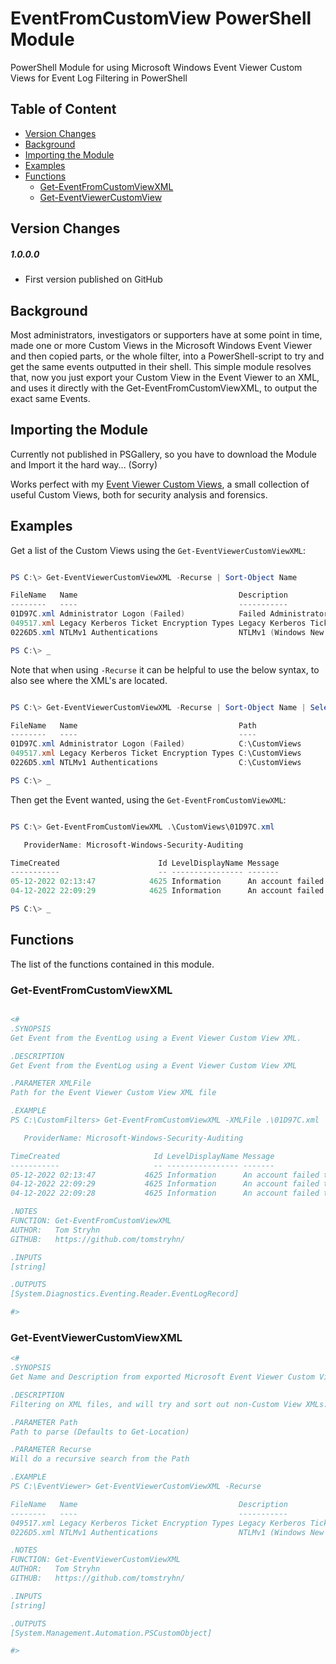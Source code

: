 # EventFromCustomView PowerShell Module

PowerShell Module for using Microsoft Windows Event Viewer Custom Views for Event Log Filtering in PowerShell

## Table of Content

  - [Version Changes](#version-changes)
  - [Background](#background)
  - [Importing the Module](#importing-the-module)
  - [Examples](#examples)
  - [Functions](#functions)
      - [Get-EventFromCustomViewXML](#get-eventfromcustomviewxml)
      - [Get-EventViewerCustomView](#get-eventviewercustomviewxml)

## Version Changes

##### 1.0.0.0
- First version published on GitHub

## Background

Most administrators, investigators or supporters have at some point in time, made one or more Custom Views in the Microsoft Windows Event Viewer and then copied parts, or the whole filter, into a PowerShell-script to try and get the same events outputted in their shell. This simple module resolves that, now you just export your Custom View in the Event Viewer to an XML, and uses it directly with the Get-EventFromCustomViewXML, to output the exact same Events.

## Importing the Module

Currently not published in PSGallery, so you have to download the Module and Import it the hard way... (Sorry)

Works perfect with my [Event Viewer Custom Views](https://github.com/tomstryhn/EventViewerCustomViews), a small collection of useful Custom Views, both for security analysis and forensics.

## Examples

Get a list of the Custom Views using the  `Get-EventViewerCustomViewXML`:

```PowerShell

PS C:\> Get-EventViewerCustomViewXML -Recurse | Sort-Object Name

FileName   Name                                    Description
--------   ----                                    -----------
01D97C.xml Administrator Logon (Failed)            Failed Administrator Account Logons
049517.xml Legacy Kerberos Ticket Encryption Types Legacy Kerberos Ticket Encryption Types: DES-CBC-CRC, DES-CBC-MD5...
0226D5.xml NTLMv1 Authentications                  NTLMv1 (Windows New Technology LAN Manager) Authentications

PS C:\> _

```

Note that when using `-Recurse` it can be helpful to use the below syntax, to also see where the XML's are located.

```PowerShell

PS C:\> Get-EventViewerCustomViewXML -Recurse | Sort-Object Name | Select-Object FileName,Name,Path

FileName   Name                                    Path
--------   ----                                    ----
01D97C.xml Administrator Logon (Failed)            C:\CustomViews
049517.xml Legacy Kerberos Ticket Encryption Types C:\CustomViews
0226D5.xml NTLMv1 Authentications                  C:\CustomViews

PS C:\> _

```

Then get the Event wanted, using the `Get-EventFromCustomViewXML`:

```PowerShell

PS C:\> Get-EventFromCustomViewXML .\CustomViews\01D97C.xml

   ProviderName: Microsoft-Windows-Security-Auditing

TimeCreated                      Id LevelDisplayName Message
-----------                      -- ---------------- -------
05-12-2022 02:13:47            4625 Information      An account failed to log on....
04-12-2022 22:09:29            4625 Information      An account failed to log on....

PS C:\> _

```

## Functions

The list of the functions contained in this module.

### Get-EventFromCustomViewXML

```PowerShell

<#
.SYNOPSIS
Get Event from the EventLog using a Event Viewer Custom View XML.

.DESCRIPTION
Get Event from the EventLog using a Event Viewer Custom View XML

.PARAMETER XMLFile
Path for the Event Viewer Custom View XML file

.EXAMPLE
PS C:\CustomFilters> Get-EventFromCustomViewXML -XMLFile .\01D97C.xml

   ProviderName: Microsoft-Windows-Security-Auditing

TimeCreated                     Id LevelDisplayName Message
-----------                     -- ---------------- -------
05-12-2022 02:13:47           4625 Information      An account failed to log on.…
04-12-2022 22:09:29           4625 Information      An account failed to log on.…
04-12-2022 22:09:28           4625 Information      An account failed to log on.…

.NOTES
FUNCTION: Get-EventFromCustomViewXML
AUTHOR:   Tom Stryhn
GITHUB:   https://github.com/tomstryhn/

.INPUTS
[string]

.OUTPUTS
[System.Diagnostics.Eventing.Reader.EventLogRecord]

#>
```

### Get-EventViewerCustomViewXML

```PowerShell
<#
.SYNOPSIS
Get Name and Description from exported Microsoft Event Viewer Custom View XML

.DESCRIPTION
Filtering on XML files, and will try and sort out non-Custom View XMLs.

.PARAMETER Path
Path to parse (Defaults to Get-Location)

.PARAMETER Recurse
Will do a recursive search from the Path

.EXAMPLE
PS C:\EventViewer> Get-EventViewerCustomViewXML -Recurse

FileName   Name                                    Description
--------   ----                                    -----------
049517.xml Legacy Kerberos Ticket Encryption Types Legacy Kerberos Ticket Encryption Types: DES-CBC-CRC, DES-CBC-MD5...
0226D5.xml NTLMv1 Authentications                  NTLMv1 (Windows New Technology LAN Manager) Authentications

.NOTES
FUNCTION: Get-EventViewerCustomViewXML
AUTHOR:   Tom Stryhn
GITHUB:   https://github.com/tomstryhn/

.INPUTS
[string]

.OUTPUTS
[System.Management.Automation.PSCustomObject]

#>
```

